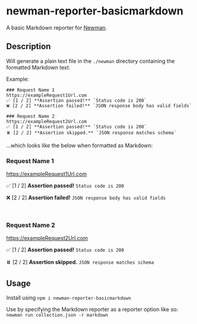 # newman-reporter-basicmarkdown

A basic Markdown reporter for [Newman](https://github.com/postmanlabs/newman).


## Description

Will generate a plain text file in the `./newman` directory containing the formatted Markdown text.

Example:
```
### Request Name 1
https://exampleRequest1Url.com
✅ [1 / 2] **Assertion passed!** `Status code is 200`
❌ [2 / 2] **Assertion failed!** `JSON response body has valid fields`

### Request Name 2
https://exampleRequest2Url.com
✅ [1 / 2] **Assertion passed!** `Status code is 200`
⏸️ [2 / 2] **Assertion skipped.** `JSON response matches schema`

```

...which looks like the below when formatted as Markdown:

### Request Name 1

https://exampleRequest1Url.com

✅ [1 / 2] **Assertion passed!** `Status code is 200`

❌ [2 / 2] **Assertion failed!** `JSON response body has valid fields`

 
### Request Name 2

https://exampleRequest2Url.com

✅ [1 / 2] **Assertion passed!** `Status code is 200`

⏸️ [2 / 2] **Assertion skipped.** `JSON response matches schema`

## Usage

Install using `npm i newman-reporter-basicmarkdown` 

Use by specifying the Markdown reporter as a reporter option like so: `newman run collection.json -r markdown`

